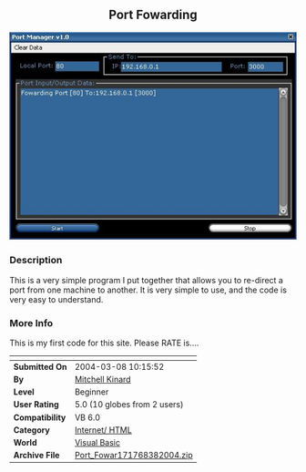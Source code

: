 ﻿<div align="center">

## Port Fowarding

<img src="PIC2004381322165493.JPG">
</div>

### Description

This is a very simple program I put together that allows you to re-direct a port from one machine to another. It is very simple to use, and the code is very easy to understand.
 
### More Info
 
This is my first code for this site. Please RATE is....


<span>             |<span>
---                |---
**Submitted On**   |2004-03-08 10:15:52
**By**             |[Mitchell Kinard](https://github.com/Planet-Source-Code/PSCIndex/blob/master/ByAuthor/mitchell-kinard.md)
**Level**          |Beginner
**User Rating**    |5.0 (10 globes from 2 users)
**Compatibility**  |VB 6\.0
**Category**       |[Internet/ HTML](https://github.com/Planet-Source-Code/PSCIndex/blob/master/ByCategory/internet-html__1-34.md)
**World**          |[Visual Basic](https://github.com/Planet-Source-Code/PSCIndex/blob/master/ByWorld/visual-basic.md)
**Archive File**   |[Port\_Fowar171768382004\.zip](https://github.com/Planet-Source-Code/mitchell-kinard-port-fowarding__1-52227/archive/master.zip)









